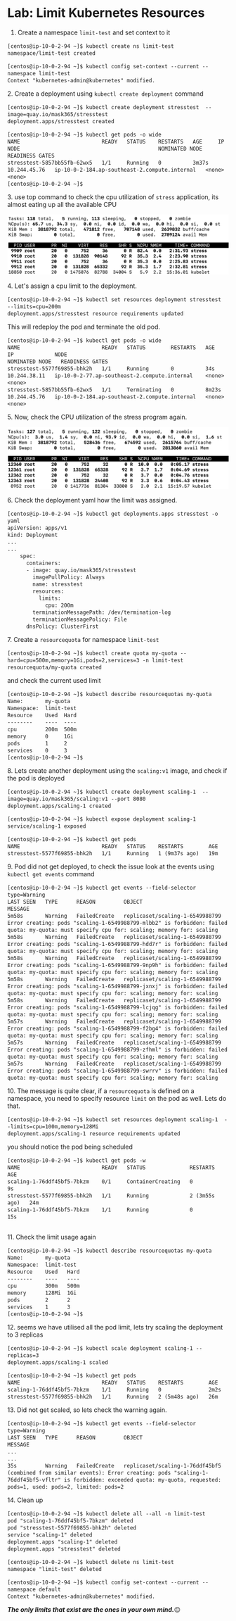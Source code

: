 # Lab: Limit Kubernetes Resources

1. Create a namespace `limit-test` and set context to it

```
[centos@ip-10-0-2-94 ~]$ kubectl create ns limit-test
namespace/limit-test created
```

```
[centos@ip-10-0-2-94 ~]$ kubectl config set-context --current --namespace limit-test
Context "kubernetes-admin@kubernetes" modified.
```

2\. Create a deployment using `kubectl create deployment` command

```
[centos@ip-10-0-2-94 ~]$ kubectl create deployment stresstest  --image=quay.io/mask365/stresstest 
deployment.apps/stresstest created
```

```
[centos@ip-10-0-2-94 ~]$ kubectl get pods -o wide
NAME                          READY   STATUS    RESTARTS   AGE     IP             NODE                                            NOMINATED NODE   READINESS GATES
stresstest-5857bb55fb-62wx5   1/1     Running   0          3m37s   10.244.45.76   ip-10-0-2-184.ap-southeast-2.compute.internal   <none>           <none>
[centos@ip-10-0-2-94 ~]$
```

3\. use top command to check the cpu utilization of `stress` application, its almost eating up all the available CPU

![](<../.gitbook/assets/Screen Shot 2022-07-04 at 12.42.38 pm.png>)

4\. Let's assign a cpu limit to the deployment.

```
[centos@ip-10-0-2-94 ~]$ kubectl set resources deployment stresstest  --limits=cpu=200m
deployment.apps/stresstest resource requirements updated
```

This will redeploy the pod and terminate the old pod.

```
[centos@ip-10-0-2-94 ~]$ kubectl get pods -o wide
NAME                          READY   STATUS        RESTARTS   AGE     IP             NODE                                            NOMINATED NODE   READINESS GATES
stresstest-5577f69855-bhk2h   1/1     Running       0          34s     10.244.38.11   ip-10-0-2-77.ap-southeast-2.compute.internal    <none>           <none>
stresstest-5857bb55fb-62wx5   1/1     Terminating   0          8m23s   10.244.45.76   ip-10-0-2-184.ap-southeast-2.compute.internal   <none>           <none>

```

5\. Now, check the CPU utilization of the stress program again.

![](<../.gitbook/assets/Screen Shot 2022-07-04 at 12.47.01 pm.png>)

6\. Check the deployment yaml how the limit was assigned.

```
[centos@ip-10-0-2-94 ~]$ kubectl get deployments.apps stresstest -o yaml
apiVersion: apps/v1
kind: Deployment
...
...
    spec:
      containers:
      - image: quay.io/mask365/stresstest
        imagePullPolicy: Always
        name: stresstest
        resources:
          limits:
            cpu: 200m
        terminationMessagePath: /dev/termination-log
        terminationMessagePolicy: File
      dnsPolicy: ClusterFirst
```

7\. Create a `resourcequota` for namespace `limit-test`

```
[centos@ip-10-0-2-94 ~]$ kubectl create quota my-quota --hard=cpu=500m,memory=1Gi,pods=2,services=3 -n limit-test 
resourcequota/my-quota created
```

and check the current used limit

```
[centos@ip-10-0-2-94 ~]$ kubectl describe resourcequotas my-quota 
Name:       my-quota
Namespace:  limit-test
Resource    Used  Hard
--------    ----  ----
cpu         200m  500m
memory      0     1Gi
pods        1     2
services    0     3
[centos@ip-10-0-2-94 ~]$ 
```

8\. Lets create another deployment using the `scaling:v1` image, and check if the pod is deployed&#x20;

```
[centos@ip-10-0-2-94 ~]$ kubectl create deployment scaling-1  --image=quay.io/mask365/scaling:v1 --port 8080  
deployment.apps/scaling-1 created
```

```
[centos@ip-10-0-2-94 ~]$ kubectl expose deployment scaling-1 
service/scaling-1 exposed
```

```
[centos@ip-10-0-2-94 ~]$ kubectl get pods
NAME                          READY   STATUS    RESTARTS        AGE
stresstest-5577f69855-bhk2h   1/1     Running   1 (9m37s ago)   19m
```

9\. Pod did not get deployed, to check the issue look at the events using `kubectl get events` command

```
[centos@ip-10-0-2-94 ~]$ kubectl get events --field-selector type=Warning
LAST SEEN   TYPE      REASON         OBJECT                            MESSAGE
5m58s       Warning   FailedCreate   replicaset/scaling-1-6549988799   Error creating: pods "scaling-1-6549988799-mlbb2" is forbidden: failed quota: my-quota: must specify cpu for: scaling; memory for: scaling
5m58s       Warning   FailedCreate   replicaset/scaling-1-6549988799   Error creating: pods "scaling-1-6549988799-hdd7r" is forbidden: failed quota: my-quota: must specify cpu for: scaling; memory for: scaling
5m58s       Warning   FailedCreate   replicaset/scaling-1-6549988799   Error creating: pods "scaling-1-6549988799-9np9h" is forbidden: failed quota: my-quota: must specify cpu for: scaling; memory for: scaling
5m58s       Warning   FailedCreate   replicaset/scaling-1-6549988799   Error creating: pods "scaling-1-6549988799-jxnxj" is forbidden: failed quota: my-quota: must specify cpu for: scaling; memory for: scaling
5m58s       Warning   FailedCreate   replicaset/scaling-1-6549988799   Error creating: pods "scaling-1-6549988799-lcjqg" is forbidden: failed quota: my-quota: must specify cpu for: scaling; memory for: scaling
5m57s       Warning   FailedCreate   replicaset/scaling-1-6549988799   Error creating: pods "scaling-1-6549988799-f2bg4" is forbidden: failed quota: my-quota: must specify cpu for: scaling; memory for: scaling
5m57s       Warning   FailedCreate   replicaset/scaling-1-6549988799   Error creating: pods "scaling-1-6549988799-zfhml" is forbidden: failed quota: my-quota: must specify cpu for: scaling; memory for: scaling
5m57s       Warning   FailedCreate   replicaset/scaling-1-6549988799   Error creating: pods "scaling-1-6549988799-swrrv" is forbidden: failed quota: my-quota: must specify cpu for: scaling; memory for: scaling
```

10\. The message is quite clear, if a `resourcequota` is defined on a namespace, you need to specify resource `limit` on the pod as well. Lets do that.

```
[centos@ip-10-0-2-94 ~]$ kubectl set resources deployment scaling-1  --limits=cpu=100m,memory=128Mi
deployment.apps/scaling-1 resource requirements updated
```

you should notice the pod being scheduled

```
[centos@ip-10-0-2-94 ~]$ kubectl get pods -w
NAME                          READY   STATUS              RESTARTS        AGE
scaling-1-76ddf45bf5-7bkzm    0/1     ContainerCreating   0               9s
stresstest-5577f69855-bhk2h   1/1     Running             2 (3m55s ago)   24m
scaling-1-76ddf45bf5-7bkzm    1/1     Running             0               15s


```

11\. Check the limit usage again

```
[centos@ip-10-0-2-94 ~]$ kubectl describe resourcequotas my-quota 
Name:       my-quota
Namespace:  limit-test
Resource    Used   Hard
--------    ----   ----
cpu         300m   500m
memory      128Mi  1Gi
pods        2      2
services    1      3
[centos@ip-10-0-2-94 ~]$ 
```

12\. seems we have utilised all the pod limit, lets try scaling the deployment to 3 replicas

```
[centos@ip-10-0-2-94 ~]$ kubectl scale deployment scaling-1 --replicas=3
deployment.apps/scaling-1 scaled
```

```
[centos@ip-10-0-2-94 ~]$ kubectl get pods
NAME                          READY   STATUS    RESTARTS        AGE
scaling-1-76ddf45bf5-7bkzm    1/1     Running   0               2m2s
stresstest-5577f69855-bhk2h   1/1     Running   2 (5m48s ago)   26m
```

13\. Did not get scaled, so lets check the warning again.

```
[centos@ip-10-0-2-94 ~]$ kubectl get events --field-selector type=Warning 
LAST SEEN   TYPE      REASON         OBJECT                            MESSAGE
...
...
35s         Warning   FailedCreate   replicaset/scaling-1-76ddf45bf5   (combined from similar events): Error creating: pods "scaling-1-76ddf45bf5-vfltr" is forbidden: exceeded quota: my-quota, requested: pods=1, used: pods=2, limited: pods=2
```

14\. Clean up

```
[centos@ip-10-0-2-94 ~]$ kubectl delete all --all -n limit-test 
pod "scaling-1-76ddf45bf5-7bkzm" deleted
pod "stresstest-5577f69855-bhk2h" deleted
service "scaling-1" deleted
deployment.apps "scaling-1" deleted
deployment.apps "stresstest" deleted
```

```
[centos@ip-10-0-2-94 ~]$ kubectl delete ns limit-test 
namespace "limit-test" deleted
```

```
[centos@ip-10-0-2-94 ~]$ kubectl config set-context --current --namespace default
Context "kubernetes-admin@kubernetes" modified.
```

_**The only limits that exist are the ones in your own mind.**_😉&#x20;
